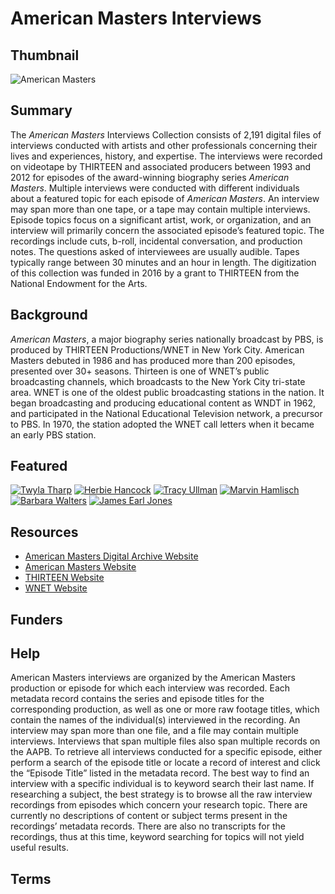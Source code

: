 # American Masters Interviews

## Thumbnail

![American Masters](https://s3.amazonaws.com/americanarchive.org/special-collections/American_Masters_logo.jpg "American Masters Interviews")

## Summary

The <em>American Masters</em> Interviews Collection consists of 2,191 digital files of interviews conducted with artists and other professionals concerning their lives and experiences, history, and expertise. The interviews were recorded on videotape by THIRTEEN and associated producers between 1993 and 2012 for episodes of the award-winning biography series <em>American Masters</em>. Multiple interviews were conducted with different individuals about a featured topic for each episode of <em>American Masters</em>. An interview may span more than one tape, or a tape may contain multiple interviews. Episode topics focus on a significant artist, work, or organization, and an interview will primarily concern the associated episode’s featured topic.  The recordings include cuts, b-roll, incidental conversation, and production notes. The questions asked of interviewees are usually audible. Tapes typically range between 30 minutes and an hour in length. The digitization of this collection was funded in 2016 by a grant to THIRTEEN from the National Endowment for the Arts.

## Background

<em>American Masters</em>, a major biography series nationally broadcast by PBS, is produced by THIRTEEN Productions/WNET in New York City. American Masters debuted in 1986 and has produced more than 200 episodes, presented over 30+ seasons. Thirteen is one of WNET’s public broadcasting channels, which broadcasts to the New York City tri-state area. WNET is one of the oldest public broadcasting stations in the nation. It began broadcasting and producing educational content as WNDT in 1962, and participated in the National Educational Television network, a precursor to PBS. In 1970, the station adopted the WNET call letters when it became an early PBS station.

## Featured

[![Twyla Tharp](https://s3.amazonaws.com/americanarchive.org/special-collections/cpb-aacip_504-zc7rn3121g.jpg)](/catalog/cpb-aacip_504-zc7rn3121g)
[![Herbie Hancock](https://s3.amazonaws.com/americanarchive.org/special-collections/cpb-aacip_504-v11vd6pw3q.jpg)](/catalog/cpb-aacip_504-v11vd6pw3q)
[![Tracy Ullman](https://s3.amazonaws.com/americanarchive.org/special-collections/cpb-aacip_504-9w08w38n51.jpg)](/catalog/cpb-aacip_504-9w08w38n51)
[![Marvin Hamlisch](https://s3.amazonaws.com/americanarchive.org/special-collections/cpb-aacip-504-4x54fln256.jpg)](/catalog/cpb-aacip_504-4x54f1n256)
[![Barbara Walters](https://s3.amazonaws.com/americanarchive.org/special-collections/cpb-aacip-504-td9n29pz6t.jpg)](/catalog/cpb-aacip_504-td9n29pz6t)
[![James Earl Jones](https://s3.amazonaws.com/americanarchive.org/special-collections/cpb-aacip_504-w08w951d4p.jpg)](/catalog/cpb-aacip_504-w08w951d4p)

## Resources

- [American Masters Digital Archive Website](http://www.pbs.org/wnet/americanmasters/digital-archive/)
- [American Masters Website](http://www.pbs.org/wnet/americanmasters/)
- [THIRTEEN Website](http://www.thirteen.org/)
- [WNET Website](http://www.wnet.org/)

## Funders

## Help

American Masters interviews are organized by the American Masters production or episode for which each interview was recorded. Each metadata record contains the series and episode titles for the corresponding production, as well as one or more raw footage titles, which contain the names of the individual(s) interviewed in the recording. An interview may span more than one file, and a file may contain multiple interviews. Interviews that span multiple files also span multiple records on the AAPB. To retrieve all interviews conducted for a specific episode, either perform a search of the episode title or locate a record of interest and click the “Episode Title” listed in the metadata record. The best way to find an interview with a specific individual is to keyword search their last name. If researching a subject, the best strategy is to browse all the raw interview recordings from episodes which concern your research topic. There are currently no descriptions of content or subject terms present in the recordings’ metadata records. There are also no transcripts for the recordings, thus at this time, keyword searching for topics will not yield useful results.

## Terms

